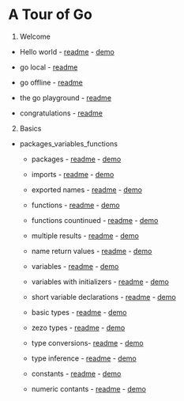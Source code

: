 
# A Tour of Go

1. Welcome

* Hello world - [readme](welcome/1.hello_world/readme.md) - [demo](welcome/1.hello_world/main.go)

* go local - [readme](welcome/2.go_local/readme.md)

* go offline - [readme](welcome/3.go_offline/readme.md)

* the go playground - [readme](welcome/4.the_go_playground/readme.md)

* congratulations - [readme](welcome/5.congratulations/readme.md)

2. Basics

* packages_variables_functions
    * packages - [readme](basics/packages_variables_functions/1.packages/readme.md)  - [demo](basics/packages_variables_functions/1.packages/main.go)

    * imports - [readme](basics/packages_variables_functions/2.imports/readme.md)  - [demo](basics/packages_variables_functions/2.imports/main.go)

    * exported names - [readme](basics/packages_variables_functions/3.exported_names/readme.md)  - [demo](basics/packages_variables_functions/3.exported_names/main.go)

    * functions - [readme](basics/packages_variables_functions/4.functions/readme.md)  - [demo](basics/packages_variables_functions/4.functions/main.go)

    * functions countinued - [readme](basics/packages_variables_functions/5.functions_countinued/readme.md)  - [demo](basics/packages_variables_functions/5.functions_countinued/main.go)

    * multiple results - [readme](basics/packages_variables_functions/6.multiple_results/readme.md)  - [demo](basics/packages_variables_functions/6.multiple_results/main.go)

    * name return values - [readme](basics/packages_variables_functions/7.named_return_values/readme.md)  - [demo](basics/packages_variables_functions/7.named_return_values/main.go)

    * variables - [readme](basics/packages_variables_functions/8.variables/readme.md)  - [demo](basics/packages_variables_functions/8.variables/main.go)

    * variables with initializers - [readme](basics/packages_variables_functions/9.variables_with_initializers/readme.md)  - [demo](basics/packages_variables_functions/9.variables_with_initializers/main.go)

    * short variable declarations - [readme](basics/packages_variables_functions/10.short_with_declarations/readme.md)  - [demo](basics/packages_variables_functions/10.short_with_declarations/main.go)

    * basic types  - [readme](basics/packages_variables_functions/11.basic_types/readme.md)  - [demo](basics/packages_variables_functions/11.basic_types/main.go)

    * zezo types - [readme](basics/packages_variables_functions/12.zezo_types/readme.md)  - [demo](basics/packages_variables_functions/12.zezo_types/main.go)

    * type conversions- [readme](basics/packages_variables_functions/13.type_conversions/readme.md)  - [demo](basics/packages_variables_functions/13.type_conversions/main.go)

    * type inference - [readme](basics/packages_variables_functions/14.type_inference/readme.md)  - [demo](basics/packages_variables_functions/14.type_inference/main.go)

    * constants - [readme](basics/packages_variables_functions/15.contants/readme.md)  - [demo](basics/packages_variables_functions/15.contants/main.go)

    * numeric contants - [readme](basics/packages_variables_functions/16.numeric_contants/readme.md)  - [demo](basics/packages_variables_functions/16.numeric_contants/main.go)